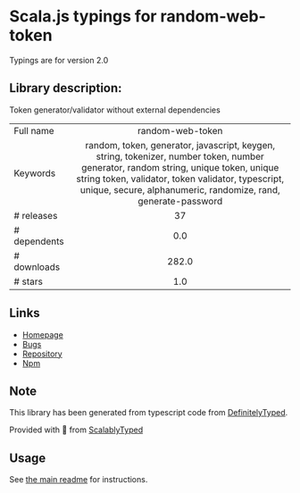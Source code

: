 
# Scala.js typings for random-web-token

Typings are for version 2.0

## Library description:
Token generator/validator without external dependencies

|                    |                 |
| ------------------ | :-------------: |
| Full name          | random-web-token |
| Keywords           | random, token, generator, javascript, keygen, string, tokenizer, number token, number generator, random string, unique token, unique string token, validator, token validator, typescript, unique, secure, alphanumeric, randomize, rand, generate-password |
| # releases         | 37 |
| # dependents       | 0.0 |
| # downloads        | 282.0 |
| # stars            | 1.0 |

## Links
- [Homepage](https://github.com/schrudolf/random-web-token#readme)
- [Bugs](https://github.com/schrudolf/random-web-token/issues)
- [Repository](https://github.com/schrudolf/random-web-token)
- [Npm](https://www.npmjs.com/package/random-web-token)
    


## Note
This library has been generated from typescript code from [DefinitelyTyped](https://definitelytyped.org).

Provided with :purple_heart: from [ScalablyTyped](https://github.com/oyvindberg/ScalablyTyped)

## Usage
See [the main readme](../../readme.md) for instructions.


